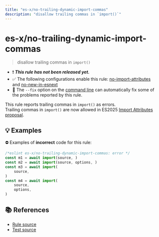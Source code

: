```yaml
---
title: "es-x/no-trailing-dynamic-import-commas"
description: "disallow trailing commas in `import()`"
---
```


# es-x/no-trailing-dynamic-import-commas
> disallow trailing commas in `import()`

- ❗ <badge text="This rule has not been released yet." vertical="middle" type="error"> ***This rule has not been released yet.*** </badge>
- ✅ The following configurations enable this rule: [no-import-attributes] and [no-new-in-esnext]
- 🔧 The `--fix` option on the [command line](https://eslint.org/docs/user-guide/command-line-interface#fixing-problems) can automatically fix some of the problems reported by this rule.

This rule reports trailing commas in `import()` as errors.\
Trailing commas in `import()` are now allowed in ES2025 [Import Attributes proposal](https://github.com/tc39/proposal-import-attributes#dynamic-import).

## 💡 Examples

⛔ Examples of **incorrect** code for this rule:

<eslint-playground fix type="bad">

```js
/*eslint es-x/no-trailing-dynamic-import-commas: error */
const m1 = await import(source, )
const m2 = await import(source, options, )
const m3 = await import(
    source,
)
const m4 = await import(
    source,
    options,
)
```

</eslint-playground>

## 📚 References

- [Rule source](https://github.com/eslint-community/eslint-plugin-es-x/blob/master/lib/rules/no-trailing-dynamic-import-commas.js)
- [Test source](https://github.com/eslint-community/eslint-plugin-es-x/blob/master/tests/lib/rules/no-trailing-dynamic-import-commas.js)

[no-import-attributes]: ../configs/index.md#no-import-attributes
[no-new-in-esnext]: ../configs/index.md#no-new-in-esnext
